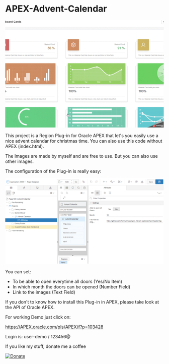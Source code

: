  # APEX-Advent-Calendar

![Screenshot](https://github.com/RonnyWeiss/APEX-Advent-Calendar/blob/master/screenshot.gif?raw=true)

This project is a Region Plug-in for Oracle APEX that let's you easily use a nice advent calendar for christmas time. 
You can also use this code without APEX (index.html). 

The Images are made by myself and are free to use. But you can also use other images.

The configuration of the Plug-in is really easy:

![Screenshot](https://github.com/RonnyWeiss/APEX-Advent-Calendar/blob/master/screenshot_02.png?raw=true)

You can set:

 - To be able to open everytime all doors (Yes/No Item)
 - In which month the doors can be opened (Number Field)
 - Link to the images (Text Field)

If you don't to know how to install this Plug-in in APEX, please take look at the API of Oracle APEX.

For working Demo just click on:

https://APEX.oracle.com/pls/APEX/f?p=103428

Login is: user-demo / 123456@

If you like my stuff, donate me a coffee

[![Donate](https://img.shields.io/badge/Donate-PayPal-green.svg)](https://www.paypal.me/RonnyW1)